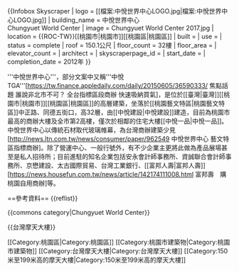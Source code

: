 {{Infobox Skyscraper
| logo = [[檔案:中悅世界中心LOGO.jpg|檔案:中悅世界中心LOGO.jpg]]
| building_name = 中悅世界中心<br>Chungyuet World Center
| image = Chungyuet World Center 2017.jpg
| location = {{ROC-TW}}[[桃園市|桃園市]][[桃園區|桃園區]]
| built = 
| use = 
| status = complete
| roof = 150.1公尺
| floor_count = 32樓
| floor_area = 
| elevator_count = 
| architect = 
| skyscraperpage_id = 
| start_date = 
| completion_date = 2012年
}}

'''中悅世界中心'''，部分文案中又稱'''中悅TGA'''<ref>[https://tw.finance.appledaily.com/daily/20150605/36590333/ 焦點話題 誰說非北市不可？ 全台指標區段商辦 快速吸納買氣]</ref>，是位於[[臺灣|臺灣]][[桃園市|桃園市]][[桃園區|桃園區]]的高層建築，坐落於[[桃園藝文特區|桃園藝文特區]]中正路、同德五街口，高32層，由[[中悅建設|中悅建設]]建造，目前為桃園市最高的商辦大樓及全市第2高樓，僅次於相鄰的住宅大樓[[中悅一品|中悅一品]]。中悅世界中心以傳統石材取代玻璃帷幕，為台灣商辦建築少見<ref>[http://news.ltn.com.tw/news/consumer/paper/962549 中悅世界中心 藝文特區指標商辦]</ref>。除了營運中心、一般行號外，有不少企業主更將此做為產品展場甚至是私人招待所；目前進駐的知名企業包括安永會計師事務所、資誠聯合會計師事務所、京懋建設、太古國際貿易、台灣工業銀行、[[富邦人壽|富邦人壽]]<ref>[https://news.housefun.com.tw/news/article/142174111008.html 富邦壽　購桃園自用商辦]</ref>等。

==參考資料==
{{reflist}}

{{commons category|Chungyuet World Center}}

{{台灣摩天大樓}}

[[Category:桃園區|Category:桃園區]]
[[Category:桃園市建築物|Category:桃園市建築物]]
[[Category:台灣摩天大樓|Category:台灣摩天大樓]]
[[Category:150米至199米高的摩天大樓|Category:150米至199米高的摩天大樓]]